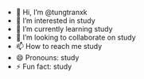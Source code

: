 - 👋 Hi, I’m @tungtranxk
- 👀 I’m interested in study
- 🌱 I’m currently learning study
- 💞️ I’m looking to collaborate on study
- 📫 How to reach me study
- 😄 Pronouns: study
- ⚡ Fun fact: study

<!---
tungtranxk/tungtranxk is a ✨ special ✨ repository because its `README.md` (this file) appears on your GitHub profile.
You can click the Preview link to take a look at your changes.
--->
